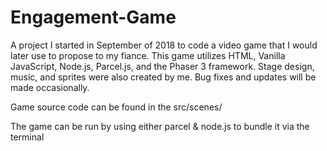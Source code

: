 # Engagement-Game
A project I started in September of 2018 to code a video game that I would later use to propose to my fiance. This game utilizes HTML, Vanilla JavaScript, Node.js, Parcel.js, and the Phaser 3 framework. Stage design, music, and sprites were also created by me. Bug fixes and updates will be made occasionally. 

Game source code can be found in the src/scenes/

The game can be run by using either parcel & node.js to bundle it via the terminal
